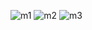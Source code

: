 ![m1](https://user-images.githubusercontent.com/23626223/120938818-762ec180-c732-11eb-96c7-fdc14b518ff8.png)
![m2](https://user-images.githubusercontent.com/23626223/120938822-775fee80-c732-11eb-807c-715e498d233c.png)
![m3](https://user-images.githubusercontent.com/23626223/120938823-77f88500-c732-11eb-8058-8c28ad94e8de.png)

